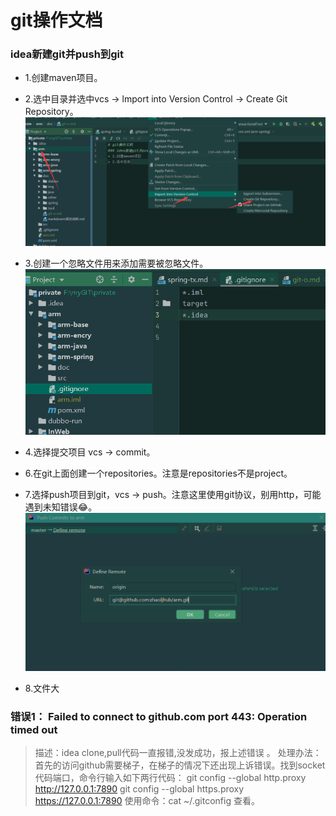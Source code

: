 # git操作文档
### idea新建git并push到git
+ 1.创建maven项目。
+ 2.选中目录并选中vcs -> lmport into Version Control -> Create Git Repository。
![avatar](img/git/git-1.png)
+ 3.创建一个忽略文件用来添加需要被忽略文件。
![avatar](img/git/git-2.png)
+ 4.选择提交项目 vcs -> commit。
+ 6.在git上面创建一个repositories。注意是repositories不是project。
+ 7.选择push项目到git，vcs -> push。注意这里使用git协议，别用http，可能遇到未知错误😂。
![avatar](img/git/git-3.png)
  
+ 8.文件大

### 错误1： Failed to connect to github.com port 443: Operation timed out
> 描述：idea clone,pull代码一直报错,没发成功，报上述错误 。 
> 处理办法：首先的访问github需要梯子，在梯子的情况下还出现上诉错误。找到socket代码端口，命令行输入如下两行代码：
> git config --global http.proxy http://127.0.0.1:7890
> git config --global https.proxy https://127.0.0.1:7890
> 使用命令：cat ~/.gitconfig   查看。